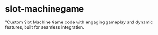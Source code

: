 # slot-machinegame
"Custom Slot Machine Game code with engaging gameplay and dynamic features, built for seamless integration.
